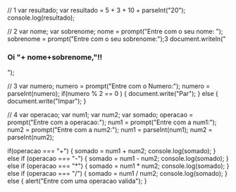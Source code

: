 // 1 
var resultado;
var resultado = 5 + 3 + 10 + parseInt("20");
console.log(resultado);

// 2 
var nome;
var sobrenome;
nome = prompt("Entre com o seu nome: ");
sobrenome = prompt("Entre com o seu sobrenome:");3
    document.writeln("<h3>Oi "+ nome+sobrenome,"!!</h3>");

// 3
var numero;
numero = prompt("Entre com o Numero:");
    numero = parseInt(numero);
    if(numero % 2 == 0 )
    {
        document.write("Par");
    }
    else
    {
        document.write("Impar");
    }

// 4
var operacao;
var num1;
var num2;
var somado;
operacao = prompt("Entre com a operacao:");
num1 = prompt("Entre com a num1:");
num2 = prompt("Entre com a num2:");
num1 = parseInt(num1);
num2 = parseInt(num2);

if(operacao === "+")
{
    somado = num1 + num2;
    console.log(somado);
}
else if (operacao === "-")
{
    somado = num1 - num2;
    console.log(somado);
}
else if (operacao === "*")
{
    somado = num1 * num2;
    console.log(somado);
}
else if (operacao === "/")
{
    somado = num1 / num2;
    console.log(somado);
}
else
{
    alert("Entre com uma operacao valida");
}
